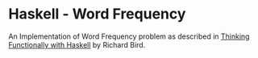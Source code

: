 # Haskell - Word Frequency

An Implementation of Word Frequency problem as described in [Thinking
Functionally with Haskell](https://doi.org/10.1017/CBO9781316092415) by Richard
Bird.

